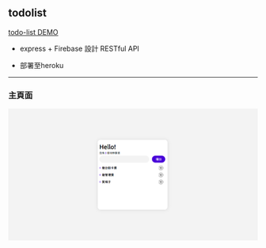 ## todolist

[todo-list DEMO](https://evening-shelf-98459.herokuapp.com/)

- express + Firebase 設計 RESTful API 

- 部署至heroku 

---


### 主頁面
![todo-list](https://github.com/joannahsuu/todo-list/blob/master/public/img/todo-list.png)
